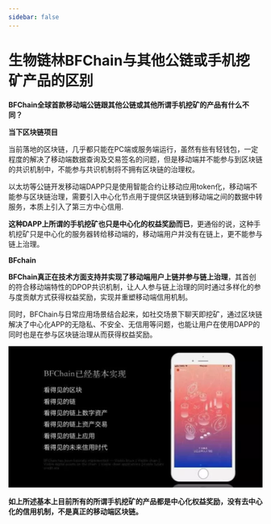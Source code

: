 ```yaml
---
sidebar: false
---
```


# 生物链林BFChain与其他公链或手机挖矿产品的区别

**BFChain全球首款移动端公链跟其他公链或其他所谓手机挖矿的产品有什么不同？**  

**当下区块链项目**

当前落地的区块链，几乎都只能在PC端或服务端运行，虽然有些有轻钱包，一定程度的解决了移动端数据查询及交易签名的问题，但是移动端并不能参与到区块链的共识机制中，不能参与共识机制将不拥有区块链的治理权。

以太坊等公链开发移动端DAPP只是使用智能合约让移动应用token化，移动端不能参与区块链治理，需要引入中心化节点用于提供区块链到移动端之间的数据中转服务，本质上引入了第三方中心信用.

**这种DAPP上所谓的手机挖矿也只是中心化的权益奖励而已**，更通俗的说，这种手机挖矿只是中心化的服务器转给移动端的，移动端用户并没有在链上，更不能参与链上治理。

**BFchain**

**BFChain真正在技术方面支持并实现了移动端用户上链并参与链上治理**，其首创的符合移动端特性的DPOP共识机制，让人人参与链上治理的同时通过多样化的参与度贡献方式获得权益奖励，实现并重塑移动端信用机制。

同时，BFChain与日常应用场景结合起来，如社交场景下聊天即挖矿，通过区块链解决了中心化APP的无隐私、不安全、无信用等问题，也能让用户在使用DAPP的同时也是在参与区块链治理从而获得权益奖励。

![QQ浏览器截图20190130133713.png](image/08-01.png "1548826691789005114.png")

**如上所述基本上目前所有的所谓手机挖矿的产品都是中心化权益奖励，没有去中心化的信用机制，不是真正的移动端区块链。**
